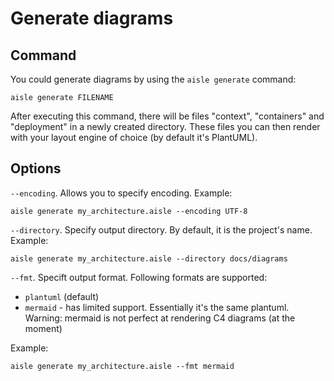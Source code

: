 # Generate diagrams

## Command

You could generate diagrams by using the `aisle generate`
command:
```shell
aisle generate FILENAME
```
After executing this command, there will be files 
"context", "containers" and "deployment" in a newly
created directory. These files you can then render
with your layout engine of choice (by default it's
PlantUML).

## Options

`--encoding`. Allows you to specify encoding. Example:
```shell
aisle generate my_architecture.aisle --encoding UTF-8
```

`--directory`. Specify output directory. By default, it
is the project's name. Example:
```shell
aisle generate my_architecture.aisle --directory docs/diagrams
```

`--fmt`. Specift output format. Following formats are
supported:
- `plantuml` (default)
- `mermaid` - has limited support. Essentially it's 
  the same plantuml. Warning: mermaid is not perfect 
  at rendering C4 diagrams (at the moment)

Example:
```shell
aisle generate my_architecture.aisle --fmt mermaid
```